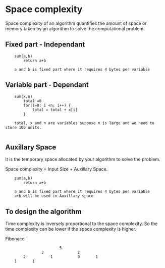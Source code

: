 # Space complexity

Space complexity of an algorithm quantifies the amount of space or memory taken by an algorithm to solve the computational problem.


## Fixed part  - Independant
```
	sum(a,b)
		return a+b
	
	a and b is fixed part where it requires 4 bytes per variable
```

## Variable part   - Dependant

```
	sum(x,n)
		total =0 
		for(i=0: i <n; i++) {
			total = total + x[i]
		}
	
	total, x and n are variables suppose n is large and we need to store 100 units.
	
```

## Auxillary Space 

It is the temporary space allocated by your algorithm to solve the problem.

Space complexity = Input Size + Auxillary Space.

```
	sum(a,b)
		return a+b
	
	a and b is fixed part where it requires 4 bytes per variable
	a+b will be used in Auxillary space
```

## To design the algorithm
 
Time complexity is inversely proportional to the space complexity. So the time complexity can be lower if the space complexity is higher.

Fibonacci 

							5
					3      			2
			2			1			0		1	
		1		1  